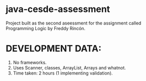 # java-cesde-assessment
Project built as the second aseessment for the assignment called Programming Logic by Freddy Rincón.

# DEVELOPMENT DATA:
1. No frameworks.
2. Uses Scanner, classes, ArrayList, Arrays and whatnot.
3. Time taken: 2 hours (1 implementing validation).
